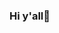 ### Hi y'all👋

<!--
**Shyra14/Shyra14** is a ✨ _special_ ✨ repository because its `README.md` (this file) appears on your GitHub profile.

Hey there! this is my first Github Repository for web development semi-finals.
